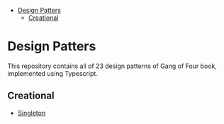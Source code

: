 - [Design Patters](#design-patters)
  - [Creational](#creational)

# Design Patters

This repository contains all of 23 design patterns of Gang of Four book, implemented using Typescript.

## Creational

- [Singleton](./src/singleton/)

